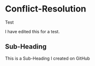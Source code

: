 # Conflict-Resolution
Test 

I have edited this for a test.

## Sub-Heading
This is a Sub-Heading I created on GitHub
